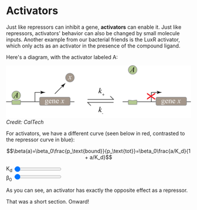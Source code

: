 <extends template="layouts/page.html" back="/repressors.html" next="/hill-functions.html" title="Activators"></extends>

# Activators

Just like repressors can inhibit a gene, **activators** can enable it. Just like repressors, activators' behavior can also be changed by small molecule inputs. Another example from our bacterial friends is the LuxR activator, which only acts as an activator in the presence of the compound ligand.

Here's a diagram, with the activator labeled A:

![A diagram of a gene with and without an activator.](/assets/activator-dg.png)
<i class="cite">Credit: CalTech</i>

For activators, we have a different curve (seen below in red, contrasted to the repressor curve in blue):

$$\beta(a)=\beta_0\frac{p_\text{bound}}{p_\text{tot}}=\beta_0\frac{a/K_d}{1 + a/K_d}$$

<div class="graph">
    <div id="binding-curve"></div>
    <div>
        <label for="kd">K<sub>d</sub</label>
        <input type="range" id="kd" value=1>
    </div>
    <div>
        <label for="beta0">β<sub>0</sub></label>
        <input type="range" id="beta0" value=1>
    </div>
</div>

As you can see, an activator has exactly the opposite effect as a repressor.

That was a short section. Onward!

<script>
    plot('#binding-curve', (kd, beta0) => [`${beta0}/(1 + x/(${kd}))`, `${beta0} * ((x/${kd})/(1 + (x/${kd})))`], ['#kd', '#beta0'], [[0, 10], [0, 10]])

    defineVars([
        ['P', 'The promoter of the DNA.'],
        ['A', 'The activator.'],
        ['p', 'A concentration of promoters, either unbound, bound (pbound), or total (ptot).'],
        ['x', 'The gene in question.'],
        ['K', 'Kd is the dissociation constant, a measure of the likelihood that the activator will unbind.'],
        ['β', 'β(x) is the simple binding curve. β0 is the maximum expression level.'],
        ['a', 'The concentration of activator.']
    ])
</script>